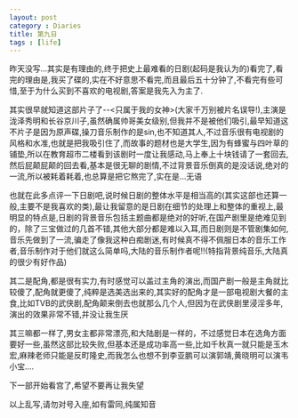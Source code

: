 ```yaml
---
layout: post
category : Diaries
title: 第九日
tags : [life]
---
```



昨天没写...其实是有理由的,终于把史上最难看的日剧(起码是我认为的)看完了,看完的理由是,我买了碟的,实在不好意思不看完,而且最后五十分钟了,不看完有些可惜,至于为什么买到不喜欢的电视剧,答案是我先入为主了.
 
其实很早就知道这部片子了--<只属于我的女神>(大家千万别被片名误导!),主演是泷泽秀明和长谷京川子,虽然确属帅哥美女级别,但我并不是被他们吸引,最早知道这不片子是因为原声碟,操刀音乐制作的是sin,也不知道其人,不过音乐很有电视剧的风格和水准,也就是把我吸引住了,而故事的题材也是大学生,因为有蜂蜜与四叶草的铺垫,所以在教育超市二楼看到该剧时一度让我感动,马上奉上十块钱请了一套回去,然后屁颠屁颠的回去看,基本是很无聊的剧情,不过背景音乐倒真的是没话说,绝对的一流,所以被耗着耗着,也总算是把它熬完了,实在是...无语
 
也就在此多点评一下日剧吧,说时候日剧的整体水平是相当高的(其实这部也还算一般,主要不是我喜欢的类),最让我留意的是日剧在细节的处理上和整体的重视上,最明显的特点是,日剧的背景音乐包括主题曲都是绝对的好听,在国产剧里是绝难见到的，除了三宝做过的几首不错,其他大部分都是难以入耳,而日剧则是不管剧集如何,音乐先做到了一流,骗走了像我这种白痴剧迷,有时候真不得不佩服日本的音乐工作者,音乐制作对于他们就这么简单吗,大陆的音乐制作者呢!!(特指背景纯音乐,大陆真的很少有好作品)
 
其二是配角,都是很有实力,有时感觉可以盖过主角的演出,而国产剧一般是主角就比较傻了,配角就更傻了,纯粹是选美选出来的,其实好的配角才是一部电视剧大餐的主食,比如TVB的武侠剧,配角颠来倒去也就那么几个人,但因为在武侠剧里浸淫多年,演出的效果非常不错,并没让我生厌
 
其三嘛都一样了,男女主都非常漂亮,和大陆剧是一样的，不过感觉日本在选角方面要好一些,虽然这部比较失败,但基本还是成功率高一些,比如千秋真一就只能是玉木宏,麻辣老师只能是反町隆史,而我怎么也想不到李亚鹏可以演郭靖,黄晓明可以演韦小宝....
 
下一部开始看宫了,希望不要再让我失望
 
以上乱写,请勿对号入座,如有雷同,纯属知音